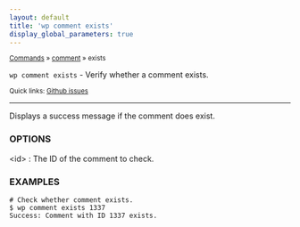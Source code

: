 ```yaml
---
layout: default
title: 'wp comment exists'
display_global_parameters: true
---
```


<small>[Commands](/commands/) &raquo; [comment](/commands/comment/) &raquo; exists</small>

`wp comment exists` - Verify whether a comment exists.

<small>Quick links: <a href="https://github.com/wp-cli/wp-cli/issues?q=is%3Aopen+label%3Acommand%3Acomment-exists+sort%3Aupdated-desc">Github issues</a></small>

<hr />

Displays a success message if the comment does exist.

### OPTIONS

&lt;id&gt;
: The ID of the comment to check.

### EXAMPLES

    # Check whether comment exists.
    $ wp comment exists 1337
    Success: Comment with ID 1337 exists.



